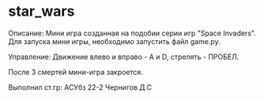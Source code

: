 # star_wars
Описание: Мини игра созданная на подобии серии игр "Space Invaders".
Для запуска мини игры, необходимо запустить файл game.py. 

Управление: Движение влево и вправо - A и D, стрелять - ПРОБЕЛ.

После 3 смертей мини-игра закроется.

Выполнил ст.гр: АСУбз 22-2 Чернигов Д.С
